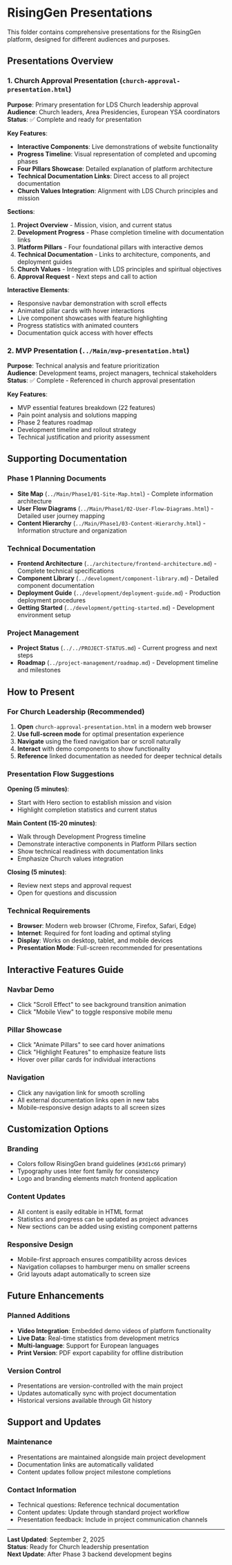 # RisingGen Presentations

This folder contains comprehensive presentations for the RisingGen platform, designed for different audiences and purposes.

## Presentations Overview

### 1. Church Approval Presentation (`church-approval-presentation.html`)

**Purpose**: Primary presentation for LDS Church leadership approval  
**Audience**: Church leaders, Area Presidencies, European YSA coordinators  
**Status**: ✅ Complete and ready for presentation

**Key Features**:

- **Interactive Components**: Live demonstrations of website functionality
- **Progress Timeline**: Visual representation of completed and upcoming phases
- **Four Pillars Showcase**: Detailed explanation of platform architecture
- **Technical Documentation Links**: Direct access to all project documentation
- **Church Values Integration**: Alignment with LDS Church principles and mission

**Sections**:

1. **Project Overview** - Mission, vision, and current status
2. **Development Progress** - Phase completion timeline with documentation links
3. **Platform Pillars** - Four foundational pillars with interactive demos
4. **Technical Documentation** - Links to architecture, components, and deployment guides
5. **Church Values** - Integration with LDS principles and spiritual objectives
6. **Approval Request** - Next steps and call to action

**Interactive Elements**:

- Responsive navbar demonstration with scroll effects
- Animated pillar cards with hover interactions
- Live component showcases with feature highlighting
- Progress statistics with animated counters
- Documentation quick access with hover effects

### 2. MVP Presentation (`../Main/mvp-presentation.html`)

**Purpose**: Technical analysis and feature prioritization  
**Audience**: Development teams, project managers, technical stakeholders  
**Status**: ✅ Complete - Referenced in church approval presentation

**Key Features**:

- MVP essential features breakdown (22 features)
- Pain point analysis and solutions mapping
- Phase 2 features roadmap
- Development timeline and rollout strategy
- Technical justification and priority assessment

## Supporting Documentation

### Phase 1 Planning Documents

- **Site Map** (`../Main/Phase1/01-Site-Map.html`) - Complete information architecture
- **User Flow Diagrams** (`../Main/Phase1/02-User-Flow-Diagrams.html`) - Detailed user journey mapping
- **Content Hierarchy** (`../Main/Phase1/03-Content-Hierarchy.html`) - Information structure and organization

### Technical Documentation

- **Frontend Architecture** (`../architecture/frontend-architecture.md`) - Complete technical specifications
- **Component Library** (`../development/component-library.md`) - Detailed component documentation
- **Deployment Guide** (`../development/deployment-guide.md`) - Production deployment procedures
- **Getting Started** (`../development/getting-started.md`) - Development environment setup

### Project Management

- **Project Status** (`../../PROJECT-STATUS.md`) - Current progress and next steps
- **Roadmap** (`../project-management/roadmap.md`) - Development timeline and milestones

## How to Present

### For Church Leadership (Recommended)

1. **Open** `church-approval-presentation.html` in a modern web browser
2. **Use full-screen mode** for optimal presentation experience
3. **Navigate** using the fixed navigation bar or scroll naturally
4. **Interact** with demo components to show functionality
5. **Reference** linked documentation as needed for deeper technical details

### Presentation Flow Suggestions

**Opening (5 minutes)**:

- Start with Hero section to establish mission and vision
- Highlight completion statistics and current status

**Main Content (15-20 minutes)**:

- Walk through Development Progress timeline
- Demonstrate interactive components in Platform Pillars section
- Show technical readiness with documentation links
- Emphasize Church values integration

**Closing (5 minutes)**:

- Review next steps and approval request
- Open for questions and discussion

### Technical Requirements

- **Browser**: Modern web browser (Chrome, Firefox, Safari, Edge)
- **Internet**: Required for font loading and optimal styling
- **Display**: Works on desktop, tablet, and mobile devices
- **Presentation Mode**: Full-screen recommended for presentations

## Interactive Features Guide

### Navbar Demo

- Click "Scroll Effect" to see background transition animation
- Click "Mobile View" to toggle responsive mobile menu

### Pillar Showcase

- Click "Animate Pillars" to see card hover animations
- Click "Highlight Features" to emphasize feature lists
- Hover over pillar cards for individual interactions

### Navigation

- Click any navigation link for smooth scrolling
- All external documentation links open in new tabs
- Mobile-responsive design adapts to all screen sizes

## Customization Options

### Branding

- Colors follow RisingGen brand guidelines (`#3d1c66` primary)
- Typography uses Inter font family for consistency
- Logo and branding elements match frontend application

### Content Updates

- All content is easily editable in HTML format
- Statistics and progress can be updated as project advances
- New sections can be added using existing component patterns

### Responsive Design

- Mobile-first approach ensures compatibility across devices
- Navigation collapses to hamburger menu on smaller screens
- Grid layouts adapt automatically to screen size

## Future Enhancements

### Planned Additions

- **Video Integration**: Embedded demo videos of platform functionality
- **Live Data**: Real-time statistics from development metrics
- **Multi-language**: Support for European languages
- **Print Version**: PDF export capability for offline distribution

### Version Control

- Presentations are version-controlled with the main project
- Updates automatically sync with project documentation
- Historical versions available through Git history

## Support and Updates

### Maintenance

- Presentations are maintained alongside main project development
- Documentation links are automatically validated
- Content updates follow project milestone completions

### Contact Information

- Technical questions: Reference technical documentation
- Content updates: Update through standard project workflow
- Presentation feedback: Include in project communication channels

---

**Last Updated**: September 2, 2025  
**Status**: Ready for Church leadership presentation  
**Next Update**: After Phase 3 backend development begins
